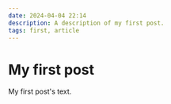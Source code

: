 ```yaml
---
date: 2024-04-04 22:14
description: A description of my first post.
tags: first, article
---
```

# My first post

My first post's text.
